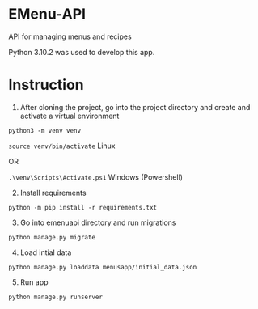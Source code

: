 # EMenu-API
API for managing menus and recipes

Python 3.10.2 was used to develop this app.

# Instruction
1. After cloning the project, go into the project directory and create and activate a virtual environment

```python3 -m venv venv```

```source venv/bin/activate``` Linux 

OR

```.\venv\Scripts\Activate.ps1``` Windows (Powershell)

2. Install requirements

```python -m pip install -r requirements.txt```

3. Go into emenuapi directory and run migrations

```python manage.py migrate```

4. Load intial data

```python manage.py loaddata menusapp/initial_data.json```

5. Run app

```python manage.py runserver```

